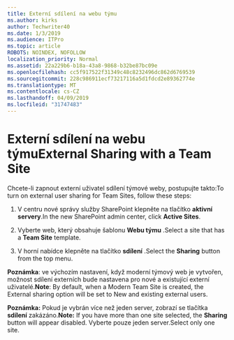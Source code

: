 ```yaml
---
title: Externí sdílení na webu týmu
ms.author: kirks
author: Techwriter40
ms.date: 1/3/2019
ms.audience: ITPro
ms.topic: article
ROBOTS: NOINDEX, NOFOLLOW
localization_priority: Normal
ms.assetid: 22a229b6-b18a-43a8-9868-b32be87bc09e
ms.openlocfilehash: cc5f917522f31349c48c8232496dc862d6769539
ms.sourcegitcommit: 228c986911ecf73217116a5d1fdcd2e89362774e
ms.translationtype: MT
ms.contentlocale: cs-CZ
ms.lasthandoff: 04/09/2019
ms.locfileid: "31747483"
---
```

# <a name="external-sharing-with-a-team-site"></a><span data-ttu-id="be357-102">Externí sdílení na webu týmu</span><span class="sxs-lookup"><span data-stu-id="be357-102">External Sharing with a Team Site</span></span>

<span data-ttu-id="be357-103">Chcete-li zapnout externí uživatel sdílení týmové weby, postupujte takto:</span><span class="sxs-lookup"><span data-stu-id="be357-103">To turn on external user sharing for Team Sites, follow these steps:</span></span> 
  
1. <span data-ttu-id="be357-104">V centru nové správy služby SharePoint klepněte na tlačítko **aktivní servery**.</span><span class="sxs-lookup"><span data-stu-id="be357-104">In the new SharePoint admin center, click **Active Sites**.</span></span>
  
2. <span data-ttu-id="be357-105">Vyberte web, který obsahuje šablonu **Webu týmu** .</span><span class="sxs-lookup"><span data-stu-id="be357-105">Select a site that has a **Team Site** template.</span></span> 
  
3. <span data-ttu-id="be357-106">V horní nabídce klepněte na tlačítko **sdílení** .</span><span class="sxs-lookup"><span data-stu-id="be357-106">Select the **Sharing** button from the top menu.</span></span> 
  
 <span data-ttu-id="be357-107">**Poznámka**: ve výchozím nastavení, když moderní týmový web je vytvořen, možnost sdílení externích bude nastavena pro nové a existující externí uživatelé.</span><span class="sxs-lookup"><span data-stu-id="be357-107">**Note**: By default, when a Modern Team Site is created, the External sharing option will be set to New and existing external users.</span></span> 
  
 <span data-ttu-id="be357-108">**Poznámka:** Pokud je vybrán více než jeden server, zobrazí se tlačítka **sdílení** zakázáno.</span><span class="sxs-lookup"><span data-stu-id="be357-108">**Note:** If you have more than one site selected, the **Sharing** button will appear disabled.</span></span> <span data-ttu-id="be357-109">Vyberte pouze jeden server.</span><span class="sxs-lookup"><span data-stu-id="be357-109">Select only one site.</span></span> 
  

